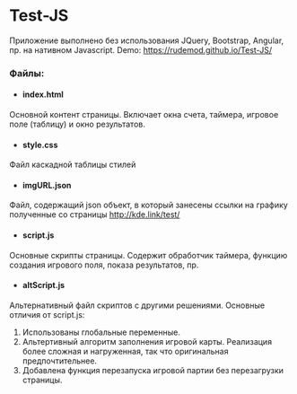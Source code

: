 # Test-JS
Приложение выполнено без использования JQuery, Bootstrap, Angular, пр. на нативном Javascript.
Demo: https://rudemod.github.io/Test-JS/

### Файлы:

- #### index.html
Основной контент страницы. Включает окна счета, таймера, игровое поле (таблицу) и окно результатов.

- #### style.css
Файл каскадной таблицы стилей

- #### imgURL.json
Файл, содержащий json объект, в который занесены ссылки на графику полученные со страницы http://kde.link/test/

- #### script.js
Основные скрипты страницы. Содержит обработчик таймера, функцию создания игрового поля, показа результатов, пр.

- #### altScript.js
Альтернативный файл скриптов с другими решениями. Основные отличия от script.js:
  
  1. Использованы глобальные переменные. 
  2. Альтертивный алгоритм заполнения игровой карты. Реализация более сложная и 
     нагруженная, так что оригинальная предпочтительнее.
  3. Добавлена функция перезапуска игровой партии без перезагрузки 
     страницы. 
